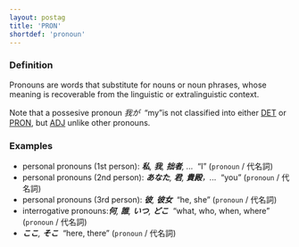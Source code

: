 ```yaml
---
layout: postag
title: 'PRON'
shortdef: 'pronoun'
---
```


### Definition

Pronouns are words that substitute for nouns or noun phrases, whose meaning is recoverable from the linguistic or extralinguistic context.

Note that a possesive pronoun _我が&nbsp;_ “my”is not classified into 
either [DET]() or [PRON](), but [ADJ]() unlike other pronouns.


### Examples

- personal pronouns (1st person): _<b>私</b>, <b>我</b>, <b>拙者</b>, ...&nbsp;_ “I” (`pronoun` / 代名詞)
- personal pronouns (2nd person): _<b>あなた</b>, <b>君</b>, <b>貴殿</b>，...&nbsp;_ “you” (`pronoun` / 代名詞)
- personal pronouns (3rd person): _<b>彼</b>, <b>彼女</b>&nbsp;_ “he, she” (`pronoun` / 代名詞)
- interrogative pronouns:_<b>何</b>, <b>誰</b>, <b>いつ</b>, <b>どこ</b>&nbsp;_ “what, who, when,  where” (`pronoun` / 代名詞)
- _<b>ここ</b>, <b>そこ</b>&nbsp;_ “here, there” (`pronoun` / 代名詞)
